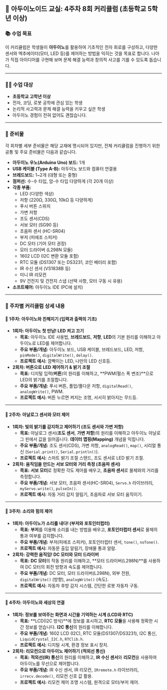 ## 🚀 아두이노이드 교실: 4주차 8회 커리큘럼 (초등학교 5학년 이상)

### 📚 수업 목표

이 커리큘럼은 학생들이 **아두이노**를 활용하여 기초적인 전자 회로를 구성하고, 다양한 센서와 액추에이터(모터, LED 등)를 제어하는 방법을 익히는 것을 목표로 합니다. 나아가 직접 아이디어를 구현해 보며 문제 해결 능력과 창의적 사고를 기를 수 있도록 돕습니다.

---

### 👨‍🏫 수업 대상

* **초등학교 고학년 이상**
* 전자, 코딩, 로봇 공학에 관심 있는 학생
* 논리적 사고력과 문제 해결 능력을 키우고 싶은 학생
* 아두이노 경험이 전혀 없어도 괜찮습니다.

---

### 🎒 준비물

각 회차별 세부 준비물은 해당 교재에 명시되어 있지만, 전체 커리큘럼을 진행하기 위한 공통 및 주요 준비물은 다음과 같습니다.

* **아두이노 우노(Arduino Uno) 보드:** 1개
* **USB 케이블 (Type A-B):** 아두이노 보드와 컴퓨터 연결용
* **브레드보드:** 1~2개 (대형 또는 중형)
* **점퍼선:** 수-수 타입, 암-수 타입 다양하게 (각 20개 이상)
* **각종 부품:**
    * LED (다양한 색상)
    * 저항 (220Ω, 330Ω, 10kΩ 등 다양하게)
    * 푸시 버튼 스위치
    * 가변 저항
    * 조도 센서(CDS)
    * 서보 모터 (SG90 등)
    * 초음파 센서 (HC-SR04)
    * 부저 (피에조 스피커)
    * DC 모터 (기어 모터 권장)
    * 모터 드라이버 (L298N 모듈)
    * 1602 LCD (I2C 변환 모듈 포함)
    * RTC 모듈 (DS1307 또는 DS3231, 코인 배터리 포함)
    * IR 수신 센서 (VS1838B 등)
    * 미니 IR 리모컨
    * 9V 건전지 및 건전지 스냅 (선택 사항, 모터 구동 시 유용)
* **소프트웨어:** 아두이노 IDE (PC에 설치)

---

### 📝 주차별 커리큘럼 상세 내용

#### 🌟 1주차: 아두이노와 친해지기 (입력과 출력의 기초)

* **1회차: 아두이노 첫 만남! LED 켜고 끄기**
    * **목표:** 아두이노 IDE 사용법, **브레드보드**, **저항**, **LED**의 기본 원리를 이해하고 아두이노로 LED를 제어합니다.
    * **주요 부품/개념:** 아두이노 보드, USB 케이블, 브레드보드, LED, 저항, `pinMode()`, `digitalWrite()`, `delay()`.
    * **프로젝트 예시:** 깜빡이는 LED, 나만의 LED 신호등.
* **2회차: 버튼으로 LED 제어하기 & 밝기 조절**
    * **목표:** 디지털 입력(**버튼**)의 원리를 이해하고, **PWM(펄스 폭 변조)**으로 LED의 밝기를 조절합니다.
    * **주요 부품/개념:** 푸시 버튼, 풀업/풀다운 저항, `digitalRead()`, `analogWrite()`, PWM.
    * **프로젝트 예시:** 버튼 누르면 켜지는 조명, 서서히 밝아지는 무드등.

---

#### 🌟 2주차: 아날로그 센서와 모터 제어

* **1회차: 빛의 밝기를 감지하고 제어하기 (조도 센서와 가변 저항)**
    * **목표:** 아날로그 센서(**조도 센서**, **가변 저항**)의 원리를 이해하고 아두이노 아날로그 핀에서 값을 읽어옵니다. **데이터 맵핑(Mapping)** 개념을 익힙니다.
    * **주요 부품/개념:** 조도 센서(CDS), 가변 저항, `analogRead()`, `map()`, 시리얼 통신 (`Serial.print()`, `Serial.println()`).
    * **프로젝트 예시:** 스마트 밝기 조절 스탠드, 조도 센서로 LED 밝기 조절.
* **2회차: 움직임을 만드는 서보 모터와 거리 측정 (초음파 센서)**
    * **목표:** **서보 모터**로 정확한 각도 제어를 배우고, **초음파 센서**로 물체와의 거리를 측정합니다.
    * **주요 부품/개념:** 서보 모터, 초음파 센서(HC-SR04), `Servo.h` 라이브러리, `myServo.write()`, `pulseIn()`.
    * **프로젝트 예시:** 자동 거리 감지 알림기, 초음파로 서보 모터 움직이기.

---

#### 🌟 3주차: 소리와 힘의 제어

* **1회차: 아두이노가 소리를 내다! (부저와 포토인터럽터)**
    * **목표:** **부저**를 이용해 소리를 내는 방법을 배우고, **포토인터럽터 센서**로 물체의 통과 여부를 감지합니다.
    * **주요 부품/개념:** 부저(피에조 스피커), 포토인터럽터 센서, `tone()`, `noTone()`.
    * **프로젝트 예시:** 자동문 출입 알림기, 장애물 통과 알람.
* **2회차: 강력한 움직임! DC 모터와 모터 드라이버**
    * **목표:** **DC 모터**의 작동 원리를 이해하고, **모터 드라이버(L298N)**를 사용하여 DC 모터의 회전 방향과 속도를 제어합니다.
    * **주요 부품/개념:** DC 모터, 모터 드라이버(L298N), 외부 전원, `digitalWrite()` (방향), `analogWrite()` (속도).
    * **프로젝트 예시:** 자동차 후방 감지 시스템, 간단한 로봇 자동차 구동.

---

#### 🌟 4주차: 아두이노와 세상의 연결

* **1회차: 정보를 보여주는 화면과 시간을 기억하는 시계 (LCD와 RTC)**
    * **목표:** **LCD(I2C 방식)**에 정보를 표시하고, **RTC 모듈**을 사용해 정확한 시간 정보를 얻습니다. **I2C 통신**의 원리를 이해합니다.
    * **주요 부품/개념:** 1602 LCD (I2C), RTC 모듈(DS1307/DS3231), I2C 통신, `LiquidCrystal_I2C.h`, `RTClib.h`.
    * **프로젝트 예시:** 디지털 시계, 환경 정보 표시 장치.
* **2회차: 리모컨으로 아두이노 제어하기 (적외선 통신)**
    * **목표:** **적외선(IR) 통신**의 원리를 이해하고, **IR 수신 센서**와 **리모컨**을 사용하여 아두이노를 무선으로 제어합니다.
    * **주요 부품/개념:** IR 수신 센서, IR 리모컨, `IRremote.h` 라이브러리, `irrecv.decode()`, 리모컨 신호 값 활용.
    * **프로젝트 예시:** 리모컨 제어 조명 시스템, 원격으로 모터/부저 제어.
